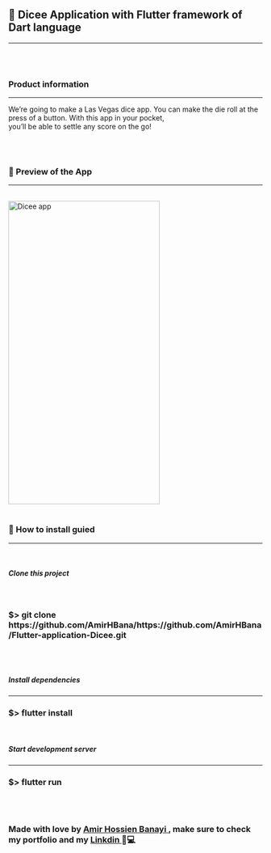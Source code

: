 
<h2> 🎲 <strong> Dicee </strong> Application with Flutter framework of Dart language </h2>

<hr>
<br>
<br>

<h3> Product information </h3>

<hr>
<p> We’re going to make a Las Vegas dice app. You can make the die roll at the press of a button. With this app in your pocket,<br>
  you’ll be able to settle any score on the go! </p>

  <br> <br>

<h3> 🚀 Preview of the App </h3>

<hr>
<br>

<img src="https://private-user-images.githubusercontent.com/140143893/314468457-c0ab1bde-777a-4727-9b1d-37b47be50db2.gif?jwt=eyJhbGciOiJIUzI1NiIsInR5cCI6IkpXVCJ9.eyJpc3MiOiJnaXRodWIuY29tIiwiYXVkIjoicmF3LmdpdGh1YnVzZXJjb250ZW50LmNvbSIsImtleSI6ImtleTUiLCJleHAiOjE3MTA5MzE2MzYsIm5iZiI6MTcxMDkzMTMzNiwicGF0aCI6Ii8xNDAxNDM4OTMvMzE0NDY4NDU3LWMwYWIxYmRlLTc3N2EtNDcyNy05YjFkLTM3YjQ3YmU1MGRiMi5naWY_WC1BbXotQWxnb3JpdGhtPUFXUzQtSE1BQy1TSEEyNTYmWC1BbXotQ3JlZGVudGlhbD1BS0lBVkNPRFlMU0E1M1BRSzRaQSUyRjIwMjQwMzIwJTJGdXMtZWFzdC0xJTJGczMlMkZhd3M0X3JlcXVlc3QmWC1BbXotRGF0ZT0yMDI0MDMyMFQxMDQyMTZaJlgtQW16LUV4cGlyZXM9MzAwJlgtQW16LVNpZ25hdHVyZT0wY2ZkNTAyOWIxMDNiOGU4NDQ4OTI2MmVhNDU0NjY4ZTM1YjViZjcwOTI0NmJiMjU4Y2Y3ZDY4MDIwMDM1MTU5JlgtQW16LVNpZ25lZEhlYWRlcnM9aG9zdCZhY3Rvcl9pZD0wJmtleV9pZD0wJnJlcG9faWQ9MCJ9.ghceInWvYGstRwt4BkUlysspTbmPNwCCOK72px5a4o4" alt="Dicee app" width="300" height="600">

<br>
<br>

<h3> 👷 How to install guied </h3>

<hr>

<br>

<h5> Clone this project </h5>
<br>


<h3> <strong> $> git clone https://github.com/AmirHBana/https://github.com/AmirHBana/Flutter-application-Dicee.git </strong> </h3>

<br>
<br>

<h5>Install dependencies</h5>

<hr>


<h3> <strong> $> flutter install </strong></h3>

<br>

<h5> Start development server </h5>

<hr>


<h3> <strong> $> flutter run </strong> </h3>

<br>
<br>
<h3> <strong> Made with love by <a href="https://github.com/AmirHBana/"> Amir Hossien Banayi </a> , make sure to check <strong> my portfolio </strong> and my <a href="https://www.linkedin.com/in/amirhossien-banayikhalilabad/"> Linkdin </a> 💜💻 </strong></h3>
